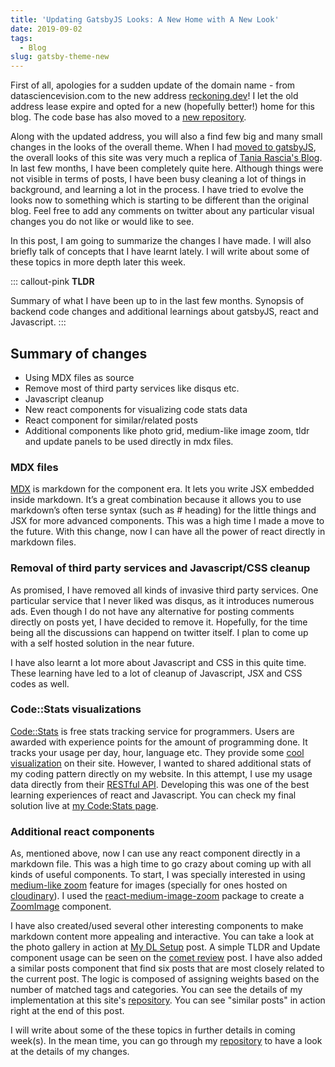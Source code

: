```yaml
---
title: 'Updating GatsbyJS Looks: A New Home with A New Look'
date: 2019-09-02
tags:
  - Blog
slug: gatsby-theme-new
---
```


First of all, apologies for a sudden update of the domain name - from datasciencevision.com to the
new address [reckoning.dev](https://reckoning.dev)! I let the old address lease expire and opted
for a new (hopefully better!) home for this blog. The code base has also moved to a
[new repository](https://github.com/sadanand-singh/reckoning.dev).

<!-- excerpt -->

Along with the updated address, you will also a find few big and many small changes in the looks of
the overall theme. When I had [moved to gatsbyJS](/blog/hugo-to-gatsby), the overall looks of this site
was very much a replica of [Tania Rascia's Blog](https://www.taniarascia.com/). In last few months,
I have been completely quite here. Although things were not visible in terms of posts, I have been
busy cleaning a lot of things in background, and learning a lot in the process. I have tried to
evolve the looks now to something which is starting to be different than the original blog. Feel
free to add any comments on twitter about any particular visual changes you do not like or would
like to see.

In this post, I am going to summarize the changes I have made. I will also briefly talk of concepts
that I have learnt lately. I will write about some of these topics in more depth later this week.

::: callout-pink
**TLDR**

Summary of what I have been up to in the last few months. Synopsis of backend code changes and
additional learnings about gatsbyJS, react and Javascript.
:::

## Summary of changes

- Using MDX files as source
- Remove most of third party services like disqus etc.
- Javascript cleanup
- New react components for visualizing code stats data
- React component for similar/related posts
- Additional components like photo grid, medium-like image zoom, tldr and update panels to be used
  directly in mdx files.

### MDX files

[MDX](https://www.gatsbyjs.org/packages/gatsby-plugin-mdx/) is markdown for the component era. It
lets you write JSX embedded inside markdown. It’s a great combination because it allows you to use
markdown’s often terse syntax (such as # heading) for the little things and JSX for more advanced
components. This was a high time I made a move to the future. With this change, now I can have all
the power of react directly in markdown files.

### Removal of third party services and Javascript/CSS cleanup

As promised, I have removed all kinds of invasive third party services. One particular service that
I never liked was disqus, as it introduces numerous ads. Even though I do not have any alternative
for posting comments directly on posts yet, I have decided to remove it. Hopefully, for the time
being all the discussions can happend on twitter itself. I plan to come up with a self hosted
solution in the near future.

I have also learnt a lot more about Javascript and CSS in this quite time. These learning have led
to a lot of cleanup of Javascript, JSX and CSS codes as well.

### Code::Stats visualizations

[Code::Stats](https://codestats.net/) is free stats tracking service for programmers. Users are
awarded with experience points for the amount of programming done. It tracks your usage per day,
hour, language etc. They provide some
[cool visualization](https://codestats.net/users/sadanand-singh) on their site. However, I wanted
to shared additional stats of my coding pattern directly on my website. In this attempt, I use my
usage data directly from their [RESTful API](https://codestats.net/api-docs). Developing this was
one of the best learning experiences of react and Javascript. You can check my final solution live
at [my Code:Stats page](/codestats).

### Additional react components

As, mentioned above, now I can use any react component directly in a markdown file. This was a high
time to go crazy about coming up with all kinds of useful components. To start, I was specially
interested in using [medium-like zoom](https://medium.com/design/image-zoom-on-medium-24d146fc0c20)
feature for images (specially for ones hosted on [cloudinary](https://cloudinary.com/)). I used the
[react-medium-image-zoom](https://github.com/rpearce/react-medium-image-zoom) package to create a
[ZoomImage](https://github.com/sadanand-singh/reckoning.dev/blob/master/src/components/ZoomImage.js)
component.

I have also created/used several other interesting components to make markdown content more
appealing and interactive. You can take a look at the photo gallery in action at
[My DL Setup](/blog/mydlsetup/) post. A simple TLDR and Update component usage can be seen on the
[comet review](/blog/track-dl-experiments/) post. I have also added a similar posts component that find
six posts that are most closely related to the current post. The logic is composed of assigning
weights based on the number of matched tags and categories. You can see the details of my
implementation at this site's
[repository](https://github.com/sadanand-singh/reckoning.dev/blob/master/src/components/SimilarPosts.js).
You can see "similar posts" in action right at the end of this post.

I will write about some of the these topics in further details in coming week(s). In the mean time,
you can go through my [repository](https://github.com/sadanand-singh/reckoning.dev) to have a look
at the details of my changes.
